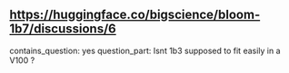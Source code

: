 ## https://huggingface.co/bigscience/bloom-1b7/discussions/6

contains_question: yes
question_part: Isnt 1b3 supposed to fit easily in a V100 ?